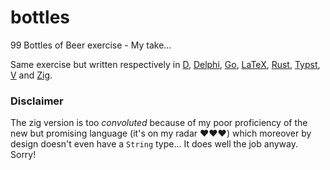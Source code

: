 # bottles
99 Bottles of Beer exercise - My take...

Same exercise but written respectively in [D](https://dlang.org/), [Delphi](https://www.embarcadero.com/products/delphi), [Go](https://go.dev/), [LaTeX](https://www.latex-project.org), [Rust](https://www.rust-lang.org/), [Typst](https://typst.app/docs), [V](https://vlang.io/) and [Zig](https://ziglang.org/).


### Disclaimer

The zig version is too  _convoluted_ because of my poor proficiency of the new but promising language (it's on my radar ❤️❤️❤️) which moreover by design doesn't even have a `String` type... It does well the job anyway. Sorry!
